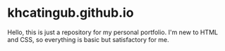 # khcatingub.github.io

Hello, this is just a repository for my personal portfolio. I'm new to HTML and CSS, so everything is basic but satisfactory for me.
